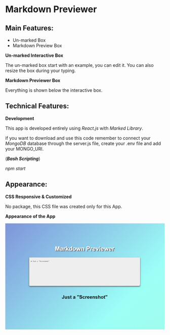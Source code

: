 Markdown Previewer
===

Main Features:
---

* Un-marked Box
* Markdown Preview Box

**Un-marked Interactive Box**

The un-marked box start with an example, you can edit it.
You can also resize the box during your typing.

**Markdown Previewer Box**

Everything is shown below the interactive box.


Technical Features:
---

**Development**

This app is developed entirely using *React.js* with *Marked Library*.

if you want to download and use this code remember to connect your *MongoDB* database through the server.js file, create your .env file and add your MONGO_URI.

(***Bash Scripting***)

*npm start*

Appearance:
---

**CSS Responsive & Customized**

No package, this CSS file was created only for this App.

**Appearance of the App**

![App Screenshot](./Screenshot.png "Screenshot")
